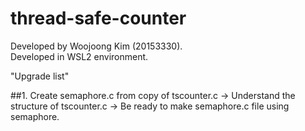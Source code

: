 # thread-safe-counter

Developed by Woojoong Kim (20153330).<br/>
Developed in WSL2 environment.<br/>

"Upgrade list"<br/>

##1. Create semaphore.c from copy of tscounter.c
-> Understand the structure of tscounter.c
-> Be ready to make semaphore.c file using semaphore.
